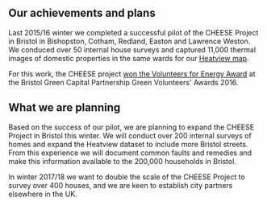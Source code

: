 
## Our achievements and plans

Last 2015/16 winter we completed a successful pilot of the CHEESE Project
  in Bristol in Bishopston, Cotham, Redland, Easton and Lawrence Weston.
  We conduced over 50 internal house surveys and captured 11,000 thermal images
  of domestic properties in the same wards for our <a
  href="http://www.heatview.co.uk">Heatview map</a>.

For this work, the CHEESE project <a
  href="http://bristolgreencapital.org/winners-announced-in-the-green-volunteers-awards-2016">
  won the Volunteers for Energy Award</a> at the Bristol
Green Capital Partnership Green Volunteers' Awards 2016.

## What we are planning

Based on the success of our pilot, we are planning to expand the CHEESE
Project in Bristol this winter. We will conduct over 200 internal surveys of
homes and expand the Heatview dataset to include more Bristol streets. From
this experience we will document common faults and remedies and make this
information available to the 200,000 households in Bristol.

In winter 2017/18 we want to double the scale of the CHEESE Project to
survey over 400 houses, and we are keen to establish city partners elsewhere in
the UK.

